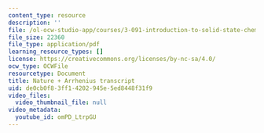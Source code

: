 ```yaml
---
content_type: resource
description: ''
file: /ol-ocw-studio-app/courses/3-091-introduction-to-solid-state-chemistry-fall-2018/omPD_LtrpGU_transcript.pdf
file_size: 22360
file_type: application/pdf
learning_resource_types: []
license: https://creativecommons.org/licenses/by-nc-sa/4.0/
ocw_type: OCWFile
resourcetype: Document
title: Nature + Arrhenius transcript
uid: de0cb0f8-3ff1-4202-945e-5ed8448f31f9
video_files:
  video_thumbnail_file: null
video_metadata:
  youtube_id: omPD_LtrpGU
---
```

